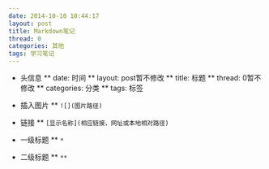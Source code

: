 ```yaml
---
date: 2014-10-10 10:44:17
layout: post
title: Markdown笔记
thread: 0
categories: 其他
tags: 学习笔记
---
```


*    头信息
**    date: 时间
**    layout: post暂不修改
**    title: 标题
**    thread: 0暂不修改
**    categories: 分类
**    tags: 标签

*    插入图片
**    `![](图片路径)`

*    链接
**    `[显示名称](相应链接，网址或本地相对路径)`

*    一级标题
**    `*`

*    二级标题
**    `**`

